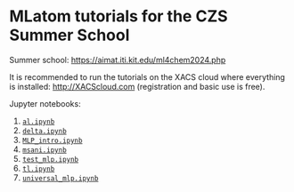 # MLatom tutorials for the CZS Summer School

Summer school: https://aimat.iti.kit.edu/ml4chem2024.php

It is recommended to run the tutorials on the XACS cloud where everything is installed: http://XACScloud.com (registration and basic use is free).

Jupyter notebooks:
1. [`al.ipynb`](https://drive.google.com/file/d/1yfTHZQ8BlwMg6fPUIm1TSrTvAWuuOyBm/view?usp=sharing)
2. [`delta.ipynb`](https://drive.google.com/file/d/1i-Vw0W7nwpDA97TZalk4KtJy6VP3aZMH/view?usp=sharing)
3. [`MLP_intro.ipynb`](https://drive.google.com/file/d/1tPMbsygKIjS0EdkFMBry2r7yYrVXSwg0/view?usp=sharing)
4. [`msani.ipynb`](https://drive.google.com/file/d/11FxqeXfcwcOj_dcucd_k91XCuZzU0dh2/view?usp=sharing)
5. [`test_mlp.ipynb`](https://drive.google.com/file/d/1GUWMFdgFS9DKs5BMPGFAkPlMzD3HU6gD/view?usp=sharing)
6. [`tl.ipynb`](https://drive.google.com/file/d/165KZj5g77czczRXi2KPD7NUqXlVCSKH2/view?usp=sharing)
7. [`universal_mlp.ipynb`](https://drive.google.com/file/d/1yf4wMPRCODdW02jw2y_MtW_TtKmObNBx/view?usp=sharing)
